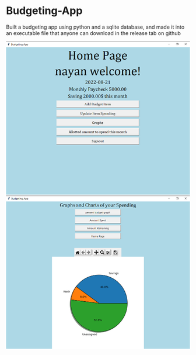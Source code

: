 # Budgeting-App
Built a budgeting app using python and a sqlite database, and made it into an executable file that anyone can download in the release tab on github

![budgetimage](https://github.com/nayansute/Budget-App/blob/master/Screenshots/MainPage.png)
![graphspage](https://github.com/nayansute/Budget-App/blob/master/Screenshots/Graph.png)
